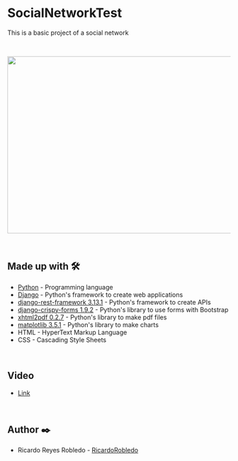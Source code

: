 # SocialNetworkTest
This is a basic project of a social network


<br>


<p align="center">
    <img src="https://github.com/RicardoRobledo/SocialNetworkTest/blob/main/img.jpeg" width="800px" height="400px">
<p>


<br>


## Made up with 🛠️
- [Python](https://www.python.org/downloads/) - Programming language
- [Django](https://www.djangoproject.com/) - Python's framework to create web applications
- [django-rest-framework 3.13.1](https://www.django-rest-framework.org/#installation) - Python's framework to create APIs
- [django-crispy-forms 1.9.2](https://django-crispy-forms.readthedocs.io/en/latest/install.html) - Python's library to use forms with Bootstrap
- [xhtml2pdf 0.2.7](https://xhtml2pdf.readthedocs.io/en/latest/index.html) - Python's library to make pdf files
- [matplotlib 3.5.1](https://matplotlib.org/) - Python's library to make charts
- HTML - HyperText Markup Language
- CSS - Cascading Style Sheets

<br>

## Video
- [Link](https://youtube.com/playlist?list=PL-aX2gJc0Hoi1g0CziiPtOTXuoMLLqgT6&feature=shared)

<br>

## Author ✒️
- Ricardo Reyes Robledo - [RicardoRobledo](https://github.com/RicardoRobledo)
